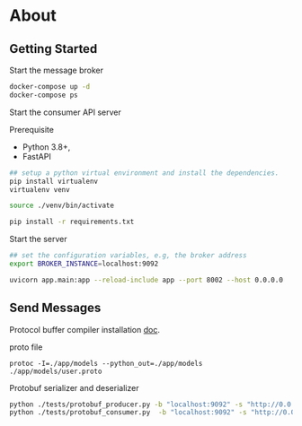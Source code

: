 # About

## Getting Started

Start the message broker

```bash
docker-compose up -d
docker-compose ps
```

Start the consumer API server

Prerequisite

- Python 3.8+,
- FastAPI

```bash
## setup a python virtual environment and install the dependencies.
pip install virtualenv
virtualenv venv

source ./venv/bin/activate

pip install -r requirements.txt
```

Start the server

```bash
## set the configuration variables, e.g, the broker address
export BROKER_INSTANCE=localhost:9092

uvicorn app.main:app --reload-include app --port 8002 --host 0.0.0.0
```

## Send Messages

Protocol buffer compiler installation [doc](https://grpc.io/docs/protoc-installation).

proto file

```
protoc -I=./app/models --python_out=./app/models ./app/models/user.proto
```

Protobuf serializer and deserializer

```bash
python ./tests/protobuf_producer.py -b "localhost:9092" -s "http://0.0.0.0:8081"
python ./tests/protobuf_consumer.py  -b "localhost:9092" -s "http://0.0.0.0:8081"
```
